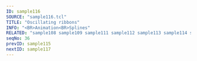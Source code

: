 ```yaml
---
ID: sample116
SOURCE: "sample116.tcl"
TITLE: "Oscillating ribbons"
INFO: "<BR>Animation<BR>Splines"
RELATED: "sample108 sample109 sample111 sample112 sample113 sample114 sample115 sample119 sample120 sample121 sample127 sample157 sample158 sample169"
seqNo: 36
prevID: sample115
nextID: sample117
---
```

